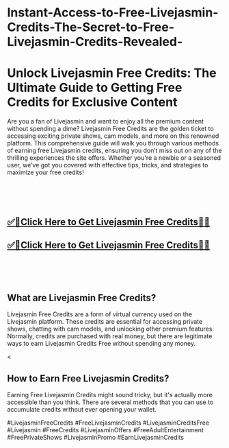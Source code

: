# Instant-Access-to-Free-Livejasmin-Credits-The-Secret-to-Free-Livejasmin-Credits-Revealed-


<h1>Unlock Livejasmin Free Credits: The Ultimate Guide to Getting Free Credits for Exclusive Content</h1>

Are you a fan of Livejasmin and want to enjoy all the premium content without spending a dime? Livejasmin Free Credits are the golden ticket to accessing exciting private shows, cam models, and more on this renowned platform. This comprehensive guide will walk you through various methods of earning free Livejasmin credits, ensuring you don’t miss out on any of the thrilling experiences the site offers. Whether you're a newbie or a seasoned user, we’ve got you covered with effective tips, tricks, and strategies to maximize your free credits!

<br><br><br>
**<b><h2>[✅🎯Click Here to Get Livejasmin Free Credits🎯✅](https://searchoptima.org/livejasmin-free-credits/)</h2></b>**
**<b><h2>[✅🎯Click Here to Get Livejasmin Free Credits🎯✅](https://searchoptima.org/livejasmin-free-credits/)</h2></b>**
<br><br><br>


<h2>What are Livejasmin Free Credits?</h2>
Livejasmin Free Credits are a form of virtual currency used on the Livejasmin platform. These credits are essential for accessing private shows, chatting with cam models, and unlocking other premium features. Normally, credits are purchased with real money, but there are legitimate ways to earn Livejasmin Credits Free without spending any money.

<<h2>How to Earn Free Livejasmin Credits?</h2>
Earning Free Livejasmin Credits might sound tricky, but it's actually more accessible than you think. There are several methods that you can use to accumulate credits without ever opening your wallet.


#LivejasminFreeCredits #FreeLivejasminCredits #LivejasminCreditsFree #Livejasmin #FreeCredits #LivejasminOffers #FreeAdultEntertainment #FreePrivateShows #LivejasminPromo #EarnLivejasminCredits
